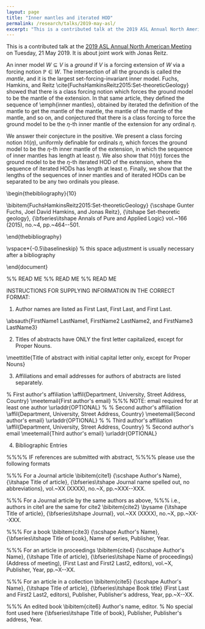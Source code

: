 ---layout: pagetitle: "Inner mantles and iterated HOD"permalink: /research/talks/2019-may-asl/excerpt: "This is a contributed talk at the 2019 ASL Annual North American Meeting on Tuesday, 21 May 2019. It is about joint work with Jonas Reitz. An inner model $W \subseteq V$ is a *ground* if $V$ is a forcing extension of $W$ via a forcing notion $\mathbb{P} \in W$. The intersection of all the grounds is called the *mantle*, and it is the largest set-forcing-invariant inner model..."---This is a contributed talk at the [2019 ASL Annual North American Meeting](https://asl2019.commons.gc.cuny.edu/) on Tuesday, 21 May 2019. It is about joint work with Jonas Reitz.An inner model $W \subseteq V$ is a *ground* if $V$ is a forcing extension of $W$ via a forcing notion $\mathbb{P} \in W$. The intersection of all the grounds is called the *mantle*, and it is the largest set-forcing-invariant inner model. Fuchs, Hamkins, and Reitz \cite{FuchsHamkinsReitz2015:Set-theoreticGeology} showed that there is a class forcing notion which forces the ground model to be the mantle of the extension. In that same article, they defined the sequence of \emph{inner mantles}, obtained by iterated the definition of the mantle to get the mantle of the mantle, the mantle of the mantle of the mantle, and so on, and conjectured that there is a class forcing to force the ground model to be the $\eta$-th inner mantle of the extension for any ordinal $\eta$.We answer their conjecture in the positive. We present a class forcing notion $\mathbb{M}(\eta)$, uniformly definable for ordinals $\eta$, which forces the ground model to be the $\eta$-th inner mantle of the extension, in which the sequence of inner mantles has length at least $\eta$. We also show that $\mathbb{M}(\eta)$ forces the ground model to be the $\eta$-th iterated $\mathrm{HOD}$ of the extension, where the sequence of iterated $\mathrm{HOD}$s has length at least $\eta$. Finally, we show that the lengths of the sequences of inner mantles and of iterated $\mathrm{HOD}$s can be separated to be any two ordinals you please. \begin{thebibliography}{10}\bibitem{FuchsHamkinsReitz2015:Set-theoreticGeology}{\scshape Gunter Fuchs, Joel David Hamkins, and Jonas Reitz},{\itshape Set-theoretic geology},{\bfseries\itshape Annals of Pure and Applied Logic}vol.~166 (2015), no.~4, pp.~464--501.\end{thebibliography}\vspace*{-0.5\baselineskip}% this space adjustment is usually necessary after a bibliography\end{document}%% READ ME%% READ ME%% READ MEINSTRUCTIONS FOR SUPPLYING INFORMATION IN THE CORRECT FORMAT: 1. Author names are listed as First Last, First Last, and First Last.\absauth{FirstName1 LastName1, FirstName2 LastName2, and FirstName3 LastName3}2. Titles of abstracts have ONLY the first letter capitalized,except for Proper Nouns.\meettitle{Title of abstract with initial capital letter only, except forProper Nouns} 3. Affiliations and email addresses for authors of abstracts are  listed separately.% First author's affiliation\affil{Department, University, Street Address, Country}\meetemail{First author's email}%%% NOTE: email required for at least one author\urladdr{OPTIONAL}%% Second author's affiliation\affil{Department, University, Street Address, Country}\meetemail{Second author's email}\urladdr{OPTIONAL}%% Third author's affiliation\affil{Department, University, Street Address, Country}% Second author's email\meetemail{Third author's email}\urladdr{OPTIONAL}4. Bibliographic Entries%%%% IF references are submitted with abstract,%%%% please use the following formats%%% For a Journal article\bibitem{cite1}{\scshape Author's Name},{\itshape Title of article},{\bfseries\itshape Journal name spelled out, no abbreviations},vol.~XX (XXXX), no.~X, pp.~XXX--XXX.%%% For a Journal article by the same authors as above,%%% i.e., authors in cite1 are the same for cite2\bibitem{cite2}\bysame{\itshape Title of article},{\bfseries\itshape Journal},vol.~XX (XXXX), no.~X, pp.~XX--XXX.%%% For a book\bibitem{cite3}{\scshape Author's Name},{\bfseries\itshape Title of book},Name of series,Publisher,Year.%%% For an article in proceedings\bibitem{cite4}{\scshape Author's Name},{\itshape Title of article},{\bfseries\itshape Name of proceedings}(Address of meeting),(First Last and First2 Last2, editors),vol.~X,Publisher,Year,pp.~X--XX.%%% For an article in a collection\bibitem{cite5}{\scshape Author's Name},{\itshape Title of article},{\bfseries\itshape Book title}(First Last and First2 Last2, editors),Publisher,Publisher's address,Year,pp.~X--XX.%%% An edited book\bibitem{cite6}Author's name, editor. % No special font used here{\bfseries\itshape Title of book},Publisher,Publisher's address,Year.